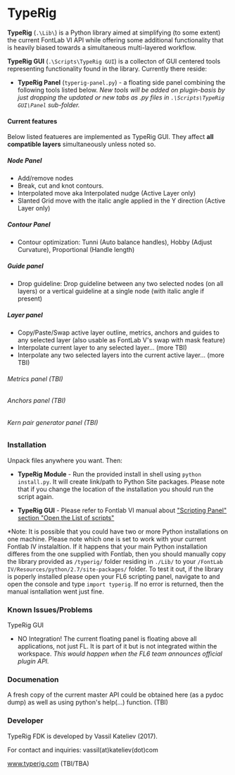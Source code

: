 # TypeRig
**TypeRig** (`.\Lib\`) is a Python library aimed at simplifying (to some extent) the current FontLab VI API while offering some additional functionality that is heavily biased towards a simultaneous multi-layered workflow.

**TypeRig GUI** (`.\Scripts\TypeRig GUI`) is a collecton of GUI centered tools representing functionality found in the library. Currently there reside:
- **TypeRig Panel** (`typerig-panel.py`) - a floating side panel combining the following tools listed below. 
*New tools will be added on plugin-basis by just dropping the updated or new tabs as .py files in `.\Scripts\TypeRig GUI\Panel` sub-folder.*

#### Current features
Below listed featueres are implemented as TypeRig GUI. They affect **all compatible layers** simultaneously unless noted so.

##### Node Panel
- Add/remove nodes 
- Break, cut and knot contours.
- Interpolated move aka Interpolated nudge (Active Layer only)
- Slanted Grid move with the italic angle applied in the Y direction (Active Layer only)

##### Contour Panel
- Contour optimization: Tunni (Auto balance handles), Hobby (Adjust Curvature), Proportional (Handle length)

##### Guide panel
- Drop guideline: Drop guideline between any two selected nodes (on all layers) or a vertical guideline at a single node (with italic angle if present) 

##### Layer panel
- Copy/Paste/Swap active layer outline, metrics, anchors and guides to any selected layer (also usable as FontLab V's swap with mask feature)
- Interpolate current layer to any selected layer... (more TBI)
- Interpolate any two selected layers into the current active layer... (more TBI)

###### *Metrics panel (TBI)*
###### *Anchors panel (TBI)*
###### *Kern pair generator panel (TBI)*

### Installation
Unpack files anywhere you want. Then:
- **TypeRig Module** - Run the provided install in shell using `python install.py`. It will create link/path to Python Site packages. Please note that if you change the location of the installation you should run the script again.

- **TypeRig GUI** - Please refer to Fontlab VI manual about ["Scripting Panel" section "Open the List of scripts"](http://help.fontlab.com/fontlab-vi/Scripting-panel/#open-the-list-of-scripts)

*Note: It is possible that you could have two or more Python installations on one machine. Please note which one is set to work with your current Fontlab IV instalaltion. If it happens that your main Python installation differes from the one supplied with Fontlab, then you should manually copy the library provided as `/typerig/` folder residing in `./Lib/` to your `/FontLab IV/Resources/python/2.7/site-packages/` folder. To test it out, if the library is poperly installed please open your FL6 scripting panel, navigate to and open the console and type `import typerig`. If no error is returned, then the manual isntallation went just fine.

### Known Issues/Problems
TypeRig GUI
- NO Integration! The current floating panel is floating above all applications, not just FL. It is part of it but is not integrated within the workspace. *This would happen when the FL6 team announces official plugin API.*

### Documenation
A fresh copy of the current master API could be obtained here (as a pydoc dump) as well as using python's help(...) function. (TBI)

### Developer
TypeRig FDK is developed by Vassil Kateliev (2017).

For contact and inquiries: vassil(at)kateliev(dot)com

www.typerig.com (TBI/TBA)
